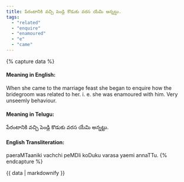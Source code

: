 ```yaml
---
title: పేరంటానికి వచ్చి పెండ్లి కొడుకు వరస యేమి అన్నట్టు.
tags:
  - "related"
  - "enquire"
  - "enamoured"
  - "e"
  - "came"
---
```


{% capture data %}
#### Meaning in English:
When she came to the marriage feast she began to enquire how the bridegroom was related to her.
i. e. she was enamoured with him.
Very unseemly behaviour.

#### Meaning in Telugu:
పేరంటానికి వచ్చి పెండ్లి కొడుకు వరస యేమి అన్నట్టు.

#### English Transliteration:
paeraMTaaniki vachchi peMDli koDuku varasa yaemi annaTTu.
{% endcapture %}

<div class="notice">{{ data | markdownify }}</div>

